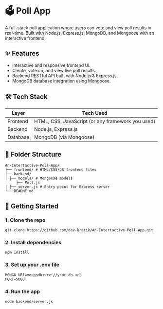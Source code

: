# 🗳️ Poll App

A full-stack poll application where users can vote and view poll results in real-time. Built with Node.js, Express.js, MongoDB, and Mongoose with an interactive frontend.

## ✨ Features

- Interactive and responsive frontend UI.
- Create, vote on, and view live poll results.
- Backend RESTful API built with Node.js & Express.js.
- MongoDB database integration using Mongoose.

## 🛠️ Tech Stack

| Layer     | Tech Used               |
|-----------|-------------------------|
| Frontend  | HTML, CSS, JavaScript (or any framework you used) |
| Backend   | Node.js, Express.js     |
| Database  | MongoDB (via Mongoose)  |

## 📁 Folder Structure

```
An-Intertactive-Poll-App/
├── frontend/ # HTML/CSS/JS frontend files
├── backend/
│ ├── models/ # Mongoose models
     ├── Poll.js
│ ├── server.js # Entry point for Express server
└── README.md
```
## 🚀 Getting Started

### 1. Clone the repo
```
git clone https://github.com/dev-kratik/An-Intertactive-Poll-App.git
```
### 2. Install dependencies
```
npm install
```
### 3. Set up your .env file

```
MONGO_URI=mongodb+srv://your-db-url
PORT=5000
```

### 4. Run the app
```
node backend/server.js
```





